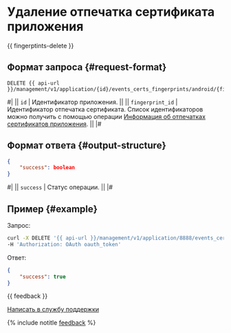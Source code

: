 # Удаление отпечатка сертификата приложения

{{ fingerptints-delete }}

## Формат запроса {#request-format}

```
DELETE {{ api-url }}/management/v1/application/{id}/events_certs_fingerprints/android/{fingerprint_id}
```

#|
|| `id` | Идентификатор приложения. ||
|| `fingerprint_id` | Идентификатор отпечатка сертификата. Список идентификаторов можно получить с помощью операции [Информация об отпечатках сертификатов приложения](fingerprints-android-get.md). ||
|#

## Формат ответа {#output-structure}

```json translate=no
{
    "success": boolean
}
```

#|
|| `success` |  Статус операции. ||
|#

## Пример {#example}

Запрос:

```bash translate=no
curl -X DELETE '{{ api-url }}/management/v1/application/8888/events_certs_fingerprints/android/24' \
-H 'Authorization: OAuth oauth_token'
```

Ответ:

```json translate=no
{
    "success": true
}
```

{{ feedback }}

<a href="../../../troubleshooting/feedback-new.html">
  <span class="button">Написать в службу поддержки</span>
</a>

{% include notitle [feedback](../../../_includes/feedback-button.md) %}

